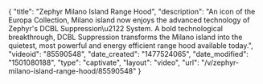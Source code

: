 {
    "title": "Zephyr Milano Island Range Hood",
    "description": "An icon of the Europa Collection, Milano island now enjoys the advanced technology of Zephyr's DCBL Suppression\u2122 System. A bold technological breakthrough, DCBL Suppression transforms the Milano island into the quietest, most powerful and energy efficient range hood available today.",
    "videoid": "85590548",
    "date_created": "1477524065",
    "date_modified": "1501080188",
    "type": "captivate",
    "layout": "video",
    "url": "\/v\/zephyr-milano-island-range-hood\/85590548"
}